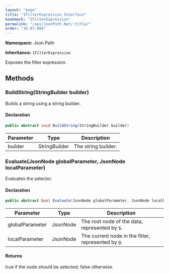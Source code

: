 ```yaml
---
layout: "page"
title: "IFilterExpression Interface"
bookmark: "IFilterExpression"
permalink: "/api/JsonPath.Net/:title/"
order: "10.07.004"
---
```

**Namespace:** Json.Path

**Inheritance:**
`IFilterExpression`

Exposes the filter expression.

## Methods

### BuildString(StringBuilder builder)

Builds a string using a string builder.

#### Declaration

```c#
public abstract void BuildString(StringBuilder builder)
```

| Parameter | Type | Description |
|---|---|---|
| builder | StringBuilder | The string builder. |


### Evaluate(JsonNode globalParameter, JsonNode localParameter)

Evaluates the selector.

#### Declaration

```c#
public abstract bool Evaluate(JsonNode globalParameter, JsonNode localParameter)
```

| Parameter | Type | Description |
|---|---|---|
| globalParameter | JsonNode | The root node of the data, represented by `$`. |
| localParameter | JsonNode | The current node in the filter, represented by `@`. |


#### Returns

true if the node should be selected; false otherwise.

